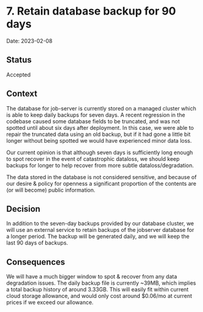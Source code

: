 # 7. Retain database backup for 90 days

Date: 2023-02-08

## Status

Accepted

## Context

The database for job-server is currently stored on a managed cluster which is able to keep daily backups for seven days. A recent regression in the codebase caused some database fields to be truncated, and was not spotted until about six days after deployment. In this case, we were able to repair the truncated data using an old backup, but if it had gone a little bit longer without being spotted we would have experienced minor data loss.

Our current opinion is that although seven days is sufficiently long enough to spot recover in the event of catastrophic dataloss, we should keep backups for longer to help recover from more subtle dataloss/degradation.

The data stored in the database is not considered sensitive, and because of our desire & policy for openness a significant proportion of the contents are (or will become) public information.

## Decision

In addition to the seven-day backups provided by our database cluster, we will use an external service to retain backups of the jobserver database for a longer period. The backup will be generated daily, and we will keep the last 90 days of backups.

## Consequences

We will have a much bigger window to spot & recover from any data degradation issues. The daily backup file is currently ~39MB, which implies a total backup history of around 3.33GB. This will easily fit within current cloud storage allowance, and would only cost around $0.06/mo at current prices if we exceed our allowance.
